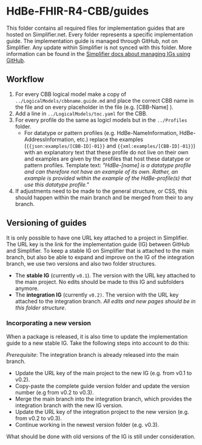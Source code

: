 # HdBe-FHIR-R4-CBB/guides
This folder contains all required files for implementation guides that are hosted on Simplifier.net. Every folder represents a specific implementation guide. The implementation guide is managed through GitHub, not on Simplifier. Any update within Simplifier is not synced with this folder. More information can be found in the [Simplifier docs about managing IGs using GitHub](https://docs.fire.ly/projects/Simplifier/simplifierIGeditor.html#manage-your-ig-using-github).

## Workflow
1. For every CBB logical model make a copy of `../LogicalModels/cbbname.guide.md` and place the correct CBB name in the file and on every placeholder in the file (e.g. [CBB-Name] ).
2. Add a line in `../LogicalModels/toc.yaml` for the CBB.
3. For every profile do the same as logicl models but in the `../Profiles` folder.
    - For datatype or pattern profiles (e.g. HdBe-NameInformation, HdBe-AddressInformation, etc.) replace the examples (`{{json:examples/[CBB-ID]-01}}` and `{{xml:examples/[CBB-ID]-01}}`) with an explanatory text that these profile do not live on their own and examples are given by the profiles that host these datatype or pattern profiles. Template text: _"HdBe-[name] is a datatype profile and can therefore not have an example of its own. Rather, an example is provided within the example of the HdBe-profile(s) that use this datatype profile."_ 
4. If adjustments need to be made to the general structure, or CSS, this should happen within the main branch and be merged from their to any branch. 


## Versioning of guides
It is only possible to have one URL key attached to a project in Simplifier. The URL key is the link for the implementation guide (IG) between GitHub and Simplifier. To keep a stable IG on Simplifier that is attached to the main branch, but also be able to expand and improve on the IG of the integration branch, we use two versions and also two folder structures. 
- The **stable IG** (currently `v0.1`). The version with the URL key attached to the main project. No edits should be made to this IG and subfolders anymore. 
- The **integration IG** (currently `v0.2)`. The version with the URL key attached to the integration branch. *All edits and new pages should be in this folder structure*.

### Incorporating a new version
When a package is released, it is also time to update the implementation guide to a new stable IG. Take the following steps into account to do this:

*Prerequisite*: The integration branch is already released into the main branch.
- Update the URL key of the main project to the new IG (e.g. from v0.1 to v0.2).
- Copy-paste the complete guide version folder and update the version number (e.g from v0.2 to v0.3). 
- Merge the main branch into the integration branch, which provides the integration branch with the new IG version.
- Update the URL key of the integration project to the new version (e.g. from v0.2 to v0.3).
- Continue working in the newest version folder (e.g. v0.3).

What should be done with old versions of the IG is still under consideration.
